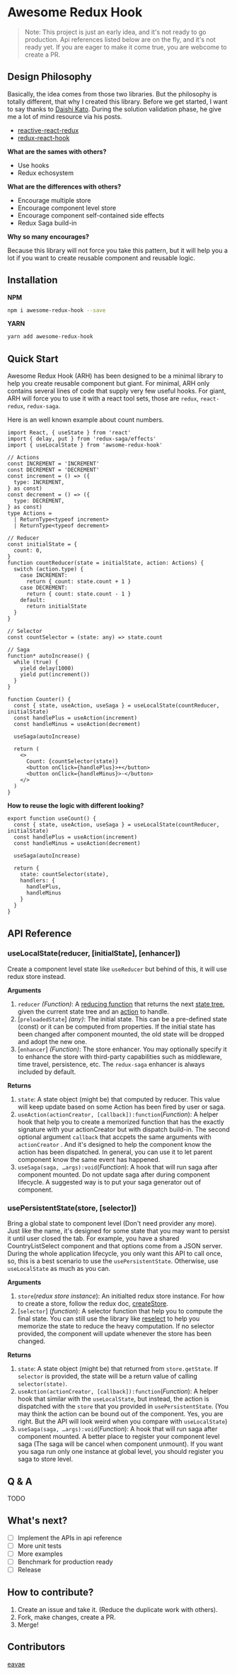 # Awesome Redux Hook

> Note: This project is just an early idea, and it's not ready to go production. Api references listed below are on the fly, and it's not ready yet. If you are eager to make it come true, you are webcome to create a PR.

## Design Philosophy

Basically, the idea comes from those two libraries. But the philosophy is totally different, that why I created this library. Before we get started, I want to say thanks to [Daishi Kato](https://frontarm.com/daishi-kato/). During the solution validation phase,  he give me a lot of mind resource via his posts.

* [reactive-react-redux](https://github.com/dai-shi/reactive-react-redux)
* [redux-react-hook](https://github.com/facebookincubator/redux-react-hook)

**What are the sames with others?**

* Use hooks
* Redux echosystem

**What are the differences with others?**

* Encourage multiple store
* Encourage component level store
* Encourage component self-contained side effects
* Redux Saga build-in

**Why so many  encourages?**

Because this library will not force you take this pattern, but it will help you a lot if you want to create reusable component and reusable logic.

## Installation

**NPM**

```bash
npm i awesome-redux-hook --save
```

**YARN**

```bash
yarn add awesome-redux-hook
```

## Quick Start

Awesome Redux Hook (ARH) has been designed to be a minimal library to help you create reusable component but giant. For minimal, ARH only contains several lines of code that supply very few useful hooks. For giant, ARH will force you to use it with a react tool sets, those are `redux`, `react-redux`, `redux-saga`.

Here is an well known example about count numbers.

```tsx
import React, { useState } from 'react'
import { delay, put } from 'redux-saga/effects'
import { useLocalState } from 'awsome-redux-hook'

// Actions
const INCREMENT = 'INCREMENT'
const DECREMENT = 'DECREMENT'
const increment = () => ({
  type: INCREMENT,
} as const)
const decrement = () => ({
  type: DECREMENT,
} as const)
type Actions =
  | ReturnType<typeof increment>
  | ReturnType<typeof decrement>

// Reducer
const initialState = {
  count: 0,
}
function countReducer(state = initialState, action: Actions) {
  switch (action.type) {
    case INCREMENT:
      return { count: state.count + 1 }
    case DECREMENT:
      return { count: state.count - 1 }
    default:
      return initialState
  }
}

// Selector
const countSelector = (state: any) => state.count

// Saga
function* autoIncrease() {
  while (true) {
    yield delay(1000)
    yield put(increment())
  }
}

function Counter() {
  const { state, useAction, useSaga } = useLocalState(countReducer, initialState)
  const handlePlus = useAction(increment)
  const handleMinus = useAction(decrement)

  useSaga(autoIncrease)

  return (
    <>
      Count: {countSelector(state)}
      <button onClick={handlePlus}>+</button>
      <button onClick={handleMinus}>-</button>
    </>
  )
}
```

**How to reuse the logic with different looking?**

```tsx
export function useCount() {
  const { state, useAction, useSaga } = useLocalState(countReducer, initialState)
  const handlePlus = useAction(increment)
  const handleMinus = useAction(decrement)

  useSaga(autoIncrease)
  
  return {
    state: countSelector(state),
    handlers: {
      handlePlus,
      handleMinus
    }
  }
}
```

## API Reference

### useLocalState(reducer, [initialState], [enhancer])

Create a component level state like `useReducer` but behind of this, it will use redux store instead. 

**Arguments**

1. `reducer` *(Function)*: A [reducing function](https://redux.js.org/glossary#reducer) that returns the next [state tree](https://redux.js.org/glossary#state), given the current state tree and an [action](https://redux.js.org/glossary#action) to handle.
2. [`preloadedState`] *(any)*: The initial state. This can be a pre-defined state (const) or it can be computed from properties. If the initial state has been changed after component mounted, the old state will be dropped and adopt the new one.
3. [`enhancer`] *(Function)*: The store enhancer. You may optionally specify it to enhance the store with third-party capabilities such as middleware, time travel, persistence, etc. The `redux-saga` enhancer is always included by default.

**Returns**

1. `state`: A state object (might be) that computed by reducer. This value will keep update based on some Action has been fired by user or saga.
2. `useAction(actionCreator, [callback]):function`(*Function*): A helper hook that help you to create a memorized function that has the exactly signature with your actionCreator but with dispatch build-in. The second optional argument `callback` that accpets the same arguments with `actionCreator` . And it's designed to help the component know the action has been dispatched. In general, you can use it to let parent component know the same event has happened. 
3. `useSaga(saga, …args):void`(*Function*): A hook that will run saga after component mounted. Do not update saga after during component lifecycle. A suggested way is to put your saga generator out of component.

### usePersistentState(store, [selector])

Bring a global state to component level (Don't need provider any more). Just like the name, it's designed for some state that you may want to persist it until user closed the tab. For example, you have a shared CountryListSelect component and that options come from a JSON server. During the whole application lifecycle, you only want this API to call once, so, this is a best scenario to use the `usePersistentState`. Otherwise, use `useLocalState` as much as you can.

**Arguments**

1. `store`(*redux store instance*): An initialted redux store instance. For how to create a store, follow the redux doc, [createStore](https://redux.js.org/api/createstore).
2. [`selector`] (*function*): A selector function that help you to compute the final state. You can still use the library like [reselect](https://github.com/reduxjs/reselect) to help you memorize the state to reduce the heavy computation. If no selector provided, the component will update whenever the store has been changed.

**Returns**

1. `state`: A state object (might be) that returned from `store.getState`. If `selector` is provided, the state will be a return value of calling `selector(state)`.
2. `useAction(actionCreator, [callback]):function`(*Function*): A helper hook that similar with the `useLocalState`, but instead, the action is dispatched with the `store` that you provided in `usePersistentState`. (You may think the action can be bound out of the component. Yes, you are right. But the API will look weird when you compare with `useLocalState`)
3. `useSaga(saga, …args):void`(*Function*): A hook that will run saga after component mounted. A better place to register your component level saga (The saga will be cancel when component unmount). If you want you saga run only one instance at global level, you should register you saga to store level.

## Q & A

TODO

## What's next?

- [ ] Implement the APIs in api reference
- [ ] More unit tests
- [ ] More examples
- [ ] Benchmark for production ready
- [ ] Release

## How to contribute?

1. Create an issue and take it. (Reduce the duplicate work with others).
2. Fork, make changes, create a PR.
3. Merge!

## Contributors

[eavae](https://github.com/eavae)